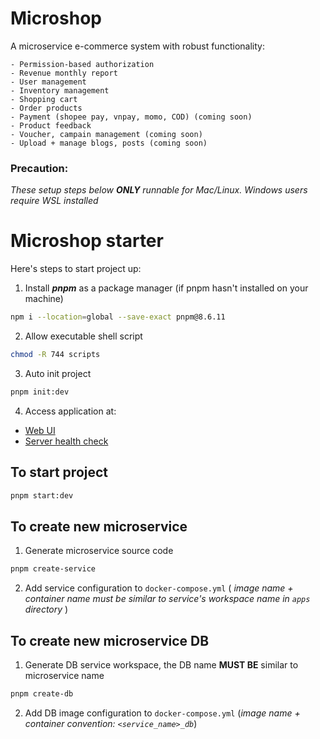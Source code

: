 # Microshop

A microservice e-commerce system with robust functionality:

    - Permission-based authorization
    - Revenue monthly report
    - User management
    - Inventory management
    - Shopping cart
    - Order products
    - Payment (shopee pay, vnpay, momo, COD) (coming soon)
    - Product feedback
    - Voucher, campain management (coming soon)
    - Upload + manage blogs, posts (coming soon)


### Precaution:
_These setup steps below **ONLY** runnable for Mac/Linux. Windows users require WSL installed_

# Microshop starter

Here's steps to start project up:

1. Install <em><b>pnpm</b></em> as a package manager (if pnpm hasn't installed on your machine)
```sh
npm i --location=global --save-exact pnpm@8.6.11
```
2. Allow executable shell script
```sh
chmod -R 744 scripts
```
3. Auto init project
```sh
pnpm init:dev
```
4. Access application at:
- [Web UI](http://localhost:5173)
- [Server health check](http://localhost/api/ping)

## To start project
```sh
pnpm start:dev
```

## To create new microservice
1. Generate microservice source code
```sh
pnpm create-service
```
2. Add service configuration to `docker-compose.yml` ( _image name + container name must be similar to service's workspace name in `apps` directory_ )

## To create new microservice DB
1. Generate DB service workspace, the DB name **MUST BE** similar to microservice name
```sh
pnpm create-db
```
2. Add DB image configuration to `docker-compose.yml` (_image name + container convention: `<service_name>_db`_)
